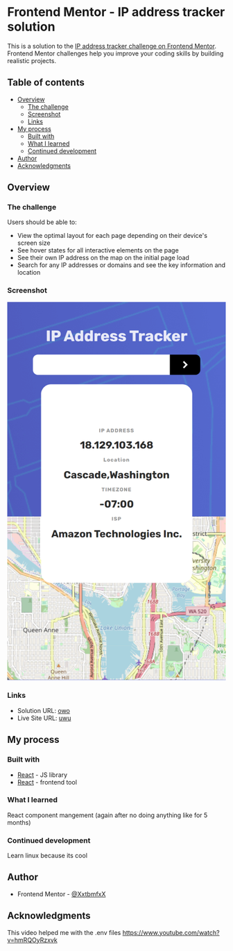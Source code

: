 # Frontend Mentor - IP address tracker solution

This is a solution to the [IP address tracker challenge on Frontend Mentor](https://www.frontendmentor.io/challenges/ip-address-tracker-I8-0yYAH0). Frontend Mentor challenges help you improve your coding skills by building realistic projects.

## Table of contents

- [Overview](#overview)
  - [The challenge](#the-challenge)
  - [Screenshot](#screenshot)
  - [Links](#links)
- [My process](#my-process)
  - [Built with](#built-with)
  - [What I learned](#what-i-learned)
  - [Continued development](#continued-development)
- [Author](#author)
- [Acknowledgments](#acknowledgments)

## Overview

### The challenge

Users should be able to:

- View the optimal layout for each page depending on their device's screen size
- See hover states for all interactive elements on the page
- See their own IP address on the map on the initial page load
- Search for any IP addresses or domains and see the key information and location

### Screenshot

![](./images/screenshot.png)

### Links

- Solution URL: [owo](https://github.com/XxtbmfxX/frontmentor_ip_tracker)
- Live Site URL: [uwu](https://xxtbmfxx.github.io/frontmentor_ip_tracker/)

## My process

### Built with

- [React](https://reactjs.org/) - JS library
- [React](https://vitejs.dev/) - frontend tool

### What I learned

React component mangement (again after no doing anything like for 5 months)

### Continued development

Learn linux because its cool

## Author

- Frontend Mentor - [@XxtbmfxX](https://www.frontendmentor.io/profile/XxtbmfxX)

## Acknowledgments

This video helped me with the .env files https://www.youtube.com/watch?v=hmRQOyRzxvk
